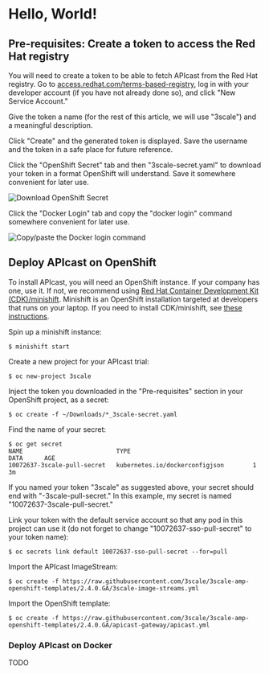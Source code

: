 # Hello, World!

## Pre-requisites: Create a token to access the Red Hat registry

You will need to create a token to be able to fetch APIcast from the Red Hat registry. Go to [access.redhat.com/terms-based-registry](https://access.redhat.com/terms-based-registry/), log in with your developer account (if you have not already done so), and click "New Service Account."

Give the token a name (for the rest of this article, we will use "3scale") and a meaningful description.

Click "Create" and the generated token is displayed. Save the username and the token in a safe place for future reference.

Click the "OpenShift Secret" tab and then "3scale-secret.yaml" to download your token in a format OpenShift will understand. Save it somewhere convenient for later use.

![Download OpenShift Secret](/hello-world/download-openshift-secret.png)

Click the "Docker Login" tab and copy the "docker login" command somewhere convenient for later use.

![Copy/paste the Docker login command](/hello-world/docker-login.png)

## Deploy APIcast on OpenShift

To install APIcast, you will need an OpenShift instance. If your company has one, use it. If not, we recommend using [Red Hat Container Development Kit (CDK)/minishift](https://developers.redhat.com/products/cdk/hello-world/). Minishift is an OpenShift installation targeted at developers that runs on your laptop. If you need to install CDK/minishift, see [these instructions](https://developers.redhat.com/products/cdk/hello-world/).

Spin up a minishift instance:

```raw
$ minishift start
```

Create a new project for your APIcast trial:

```raw
$ oc new-project 3scale
```

Inject the token you downloaded in the "Pre-requisites" section in your OpenShift project, as a secret:

```raw
$ oc create -f ~/Downloads/*_3scale-secret.yaml
```

Find the name of your secret:

```raw
$ oc get secret
NAME                          TYPE                                  DATA      AGE
10072637-3scale-pull-secret   kubernetes.io/dockerconfigjson        1         3m
```

If you named your token "3scale" as suggested above, your secret should end with "-3scale-pull-secret." In this example, my secret is named "10072637-3scale-pull-secret."

Link your token with the default service account so that any pod in this project can use it (do not forget to change "10072637-sso-pull-secret" to your token name):

```raw
$ oc secrets link default 10072637-sso-pull-secret --for=pull
```

Import the APIcast ImageStream:
```raw
$ oc create -f https://raw.githubusercontent.com/3scale/3scale-amp-openshift-templates/2.4.0.GA/3scale-image-streams.yml
```

Import the OpenShift template:

```raw
$ oc create -f https://raw.githubusercontent.com/3scale/3scale-amp-openshift-templates/2.4.0.GA/apicast-gateway/apicast.yml
```



### Deploy APIcast on Docker

TODO